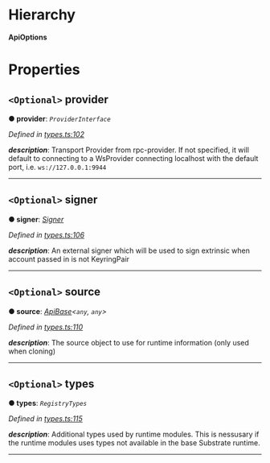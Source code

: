 

# Hierarchy

**ApiOptions**

# Properties

<a id="provider"></a>

## `<Optional>` provider

**● provider**: *`ProviderInterface`*

*Defined in [types.ts:102](https://github.com/polkadot-js/api/blob/eb5e2f7/packages/api/src/types.ts#L102)*

*__description__*: Transport Provider from rpc-provider. If not specified, it will default to connecting to a WsProvider connecting localhost with the default port, i.e. `ws://127.0.0.1:9944`

___
<a id="signer"></a>

## `<Optional>` signer

**● signer**: *[Signer](_types_.signer.md)*

*Defined in [types.ts:106](https://github.com/polkadot-js/api/blob/eb5e2f7/packages/api/src/types.ts#L106)*

*__description__*: An external signer which will be used to sign extrinsic when account passed in is not KeyringPair

___
<a id="source"></a>

## `<Optional>` source

**● source**: *[ApiBase](../classes/_base_.apibase.md)<`any`, `any`>*

*Defined in [types.ts:110](https://github.com/polkadot-js/api/blob/eb5e2f7/packages/api/src/types.ts#L110)*

*__description__*: The source object to use for runtime information (only used when cloning)

___
<a id="types"></a>

## `<Optional>` types

**● types**: *`RegistryTypes`*

*Defined in [types.ts:115](https://github.com/polkadot-js/api/blob/eb5e2f7/packages/api/src/types.ts#L115)*

*__description__*: Additional types used by runtime modules. This is nessusary if the runtime modules uses types not available in the base Substrate runtime.

___

